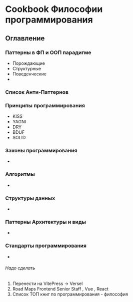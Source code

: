 # Cookbook Философии программирования

## Оглавление

### Паттерны в ФП и ООП парадигме
- Порождающие
- Структурные
- Поведенческие
- 
### Список Анти-Паттернов

### Принципы программирования
- KISS
- YAGNI
- DRY
- BDUF
- SOLID

### Законы программирования
- 

### Алгоритмы
- 

### Структуры данных
-

### Паттерны Архитектуры и виды
-

### Стандарты программирования
- 
###### Надо сделать

1. Перенести на VitePress -> Versel
2. Road Maps Frontend Senior Staff , Vue , React
3. Список ТОП книг по программирования - философия







